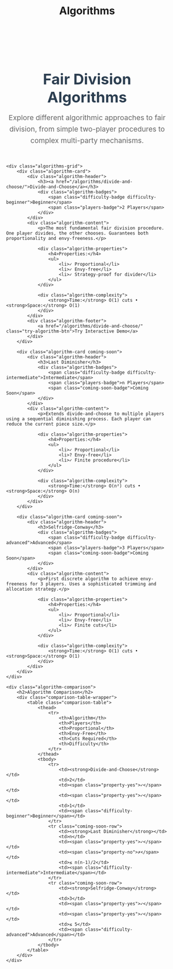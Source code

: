 ﻿---
layout: default
title: "Algorithms"
permalink: /algorithms/
---

<div class="algorithms-page">
    <header class="page-header">
        <h1>Fair Division Algorithms</h1>
        <p class="page-description">
            Explore different algorithmic approaches to fair division, from simple two-player procedures to complex multi-party mechanisms.
        </p>
    </header>

    <div class="algorithms-grid">
        <div class="algorithm-card">
            <div class="algorithm-header">
                <h3><a href="/algorithms/divide-and-choose/">Divide-and-Choose</a></h3>
                <div class="algorithm-badges">
                    <span class="difficulty-badge difficulty-beginner">Beginner</span>
                    <span class="players-badge">2 Players</span>
                </div>
            </div>
            <div class="algorithm-content">
                <p>The most fundamental fair division procedure. One player divides, the other chooses. Guarantees both proportionality and envy-freeness.</p>
                
                <div class="algorithm-properties">
                    <h4>Properties:</h4>
                    <ul>
                        <li>✓ Proportional</li>
                        <li>✓ Envy-free</li>
                        <li>✓ Strategy-proof for divider</li>
                    </ul>
                </div>

                <div class="algorithm-complexity">
                    <strong>Time:</strong> O(1) cuts • <strong>Space:</strong> O(1)
                </div>
            </div>
            <div class="algorithm-footer">
                <a href="/algorithms/divide-and-choose/" class="try-algorithm-btn">Try Interactive Demo</a>
            </div>
        </div>

        <div class="algorithm-card coming-soon">
            <div class="algorithm-header">
                <h3>Last Diminisher</h3>
                <div class="algorithm-badges">
                    <span class="difficulty-badge difficulty-intermediate">Intermediate</span>
                    <span class="players-badge">n Players</span>
                    <span class="coming-soon-badge">Coming Soon</span>
                </div>
            </div>
            <div class="algorithm-content">
                <p>Extends divide-and-choose to multiple players using a sequential diminishing process. Each player can reduce the current piece size.</p>
                
                <div class="algorithm-properties">
                    <h4>Properties:</h4>
                    <ul>
                        <li>✓ Proportional</li>
                        <li>? Envy-free</li>
                        <li>✓ Finite procedure</li>
                    </ul>
                </div>

                <div class="algorithm-complexity">
                    <strong>Time:</strong> O(n²) cuts • <strong>Space:</strong> O(n)
                </div>
            </div>
        </div>

        <div class="algorithm-card coming-soon">
            <div class="algorithm-header">
                <h3>Selfridge-Conway</h3>
                <div class="algorithm-badges">
                    <span class="difficulty-badge difficulty-advanced">Advanced</span>
                    <span class="players-badge">3 Players</span>
                    <span class="coming-soon-badge">Coming Soon</span>
                </div>
            </div>
            <div class="algorithm-content">
                <p>First discrete algorithm to achieve envy-freeness for 3 players. Uses a sophisticated trimming and allocation strategy.</p>
                
                <div class="algorithm-properties">
                    <h4>Properties:</h4>
                    <ul>
                        <li>✓ Proportional</li>
                        <li>✓ Envy-free</li>
                        <li>✓ Finite cuts</li>
                    </ul>
                </div>

                <div class="algorithm-complexity">
                    <strong>Time:</strong> O(1) cuts • <strong>Space:</strong> O(1)
                </div>
            </div>
        </div>
    </div>

    <div class="algorithm-comparison">
        <h2>Algorithm Comparison</h2>
        <div class="comparison-table-wrapper">
            <table class="comparison-table">
                <thead>
                    <tr>
                        <th>Algorithm</th>
                        <th>Players</th>
                        <th>Proportional</th>
                        <th>Envy-Free</th>
                        <th>Cuts Required</th>
                        <th>Difficulty</th>
                    </tr>
                </thead>
                <tbody>
                    <tr>
                        <td><strong>Divide-and-Choose</strong></td>
                        <td>2</td>
                        <td><span class="property-yes">✓</span></td>
                        <td><span class="property-yes">✓</span></td>
                        <td>1</td>
                        <td><span class="difficulty-beginner">Beginner</span></td>
                    </tr>
                    <tr class="coming-soon-row">
                        <td><strong>Last Diminisher</strong></td>
                        <td>n</td>
                        <td><span class="property-yes">✓</span></td>
                        <td><span class="property-no">✗</span></td>
                        <td>≤ n(n-1)/2</td>
                        <td><span class="difficulty-intermediate">Intermediate</span></td>
                    </tr>
                    <tr class="coming-soon-row">
                        <td><strong>Selfridge-Conway</strong></td>
                        <td>3</td>
                        <td><span class="property-yes">✓</span></td>
                        <td><span class="property-yes">✓</span></td>
                        <td>≤ 5</td>
                        <td><span class="difficulty-advanced">Advanced</span></td>
                    </tr>
                </tbody>
            </table>
        </div>
    </div>
</div>

<style>
.algorithms-page {
    max-width: 1200px;
    margin: 0 auto;
    padding: 2rem;
}

.page-header {
    text-align: center;
    margin-bottom: 3rem;
}

.page-header h1 {
    color: #2c3e50;
    font-size: 2.5rem;
    margin-bottom: 1rem;
}

.page-description {
    font-size: 1.2rem;
    color: #666;
    max-width: 600px;
    margin: 0 auto;
    line-height: 1.6;
}

.algorithms-grid {
    display: grid;
    grid-template-columns: repeat(auto-fit, minmax(350px, 1fr));
    gap: 2rem;
    margin-bottom: 3rem;
}

.algorithm-card {
    background: white;
    border-radius: 12px;
    box-shadow: 0 4px 12px rgba(0,0,0,0.1);
    overflow: hidden;
    transition: transform 0.2s ease, box-shadow 0.2s ease;
}

.algorithm-card:hover {
    transform: translateY(-4px);
    box-shadow: 0 8px 24px rgba(0,0,0,0.15);
}

.algorithm-card.coming-soon {
    opacity: 0.7;
    background: #f8f9fa;
}

.algorithm-header {
    padding: 1.5rem 1.5rem 1rem;
    border-bottom: 1px solid #eee;
}

.algorithm-header h3 {
    margin: 0 0 1rem 0;
    font-size: 1.4rem;
}

.algorithm-header h3 a {
    color: #2c3e50;
    text-decoration: none;
}

.algorithm-header h3 a:hover {
    color: #007acc;
}

.algorithm-badges {
    display: flex;
    gap: 0.5rem;
    flex-wrap: wrap;
}

.difficulty-badge, .players-badge, .coming-soon-badge {
    display: inline-block;
    padding: 0.25rem 0.75rem;
    border-radius: 20px;
    font-size: 0.8rem;
    font-weight: bold;
    text-transform: uppercase;
}

.players-badge {
    background: #e3f2fd;
    color: #1565c0;
}

.coming-soon-badge {
    background: #fff3e0;
    color: #ef6c00;
}

.algorithm-content {
    padding: 1.5rem;
}

.algorithm-properties {
    margin: 1rem 0;
}

.algorithm-properties h4 {
    margin: 0 0 0.5rem 0;
    font-size: 1rem;
    color: #555;
}

.algorithm-properties ul {
    margin: 0;
    padding-left: 1rem;
    list-style: none;
}

.algorithm-properties li {
    color: #28a745;
    font-size: 0.9rem;
    margin: 0.25rem 0;
}

.algorithm-complexity {
    font-size: 0.9rem;
    color: #666;
    margin-top: 1rem;
    padding: 0.75rem;
    background: #f8f9fa;
    border-radius: 6px;
}

.algorithm-footer {
    padding: 1rem 1.5rem;
    border-top: 1px solid #eee;
    background: #fafafa;
}

.try-algorithm-btn {
    display: inline-block;
    background: linear-gradient(135deg, #667eea 0%, #764ba2 100%);
    color: white;
    text-decoration: none;
    padding: 0.75rem 1.5rem;
    border-radius: 6px;
    font-weight: 500;
    transition: transform 0.2s ease;
}

.try-algorithm-btn:hover {
    transform: scale(1.05);
    text-decoration: none;
    color: white;
}

.algorithm-comparison {
    margin: 3rem 0;
}

.algorithm-comparison h2 {
    color: #2c3e50;
    margin-bottom: 1.5rem;
}

.comparison-table-wrapper {
    overflow-x: auto;
}

.comparison-table {
    width: 100%;
    background: white;
    border-radius: 8px;
    overflow: hidden;
    box-shadow: 0 2px 8px rgba(0,0,0,0.1);
}

.comparison-table th {
    background: #f8f9fa;
    padding: 1rem;
    text-align: left;
    font-weight: 600;
    color: #495057;
}

.comparison-table td {
    padding: 1rem;
    border-bottom: 1px solid #eee;
}

.coming-soon-row {
    opacity: 0.6;
}

.property-yes {
    color: #28a745;
    font-weight: bold;
}

.property-no {
    color: #dc3545;
    font-weight: bold;
}

.learning-path {
    margin: 3rem 0;
}

.learning-path h2 {
    color: #2c3e50;
    margin-bottom: 2rem;
}

.path-steps {
    display: grid;
    grid-template-columns: repeat(auto-fit, minmax(250px, 1fr));
    gap: 1.5rem;
}

.path-step {
    display: flex;
    align-items: flex-start;
    gap: 1rem;
    padding: 1.5rem;
    background: white;
    border-radius: 8px;
    box-shadow: 0 2px 8px rgba(0,0,0,0.05);
}

.step-number {
    background: linear-gradient(135deg, #667eea 0%, #764ba2 100%);
    color: white;
    width: 2rem;
    height: 2rem;
    border-radius: 50%;
    display: flex;
    align-items: center;
    justify-content: center;
    font-weight: bold;
    flex-shrink: 0;
}

.step-content h3 {
    margin: 0 0 0.5rem 0;
    color: #2c3e50;
    font-size: 1.1rem;
}

.step-content p {
    margin: 0;
    color: #666;
    line-height: 1.5;
}

@media (max-width: 768px) {
    .algorithms-page {
        padding: 1rem;
    }
    
    .algorithms-grid {
        grid-template-columns: 1fr;
    }
    
    .path-steps {
        grid-template-columns: 1fr;
    }
}
</style>